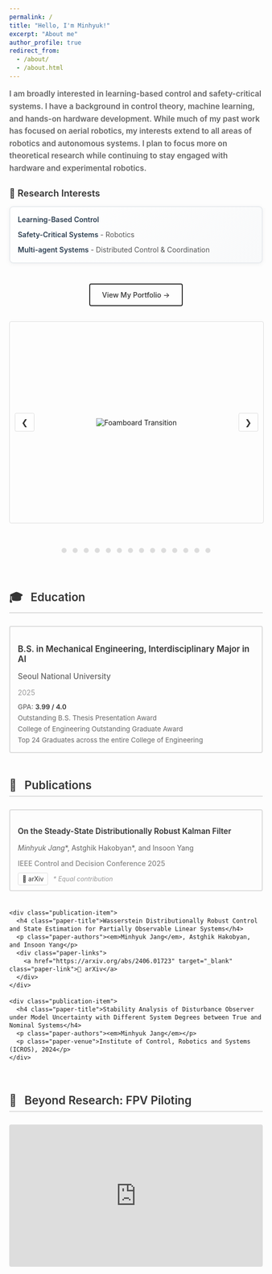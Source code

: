 ```yaml
---
permalink: /
title: "Hello, I'm Minhyuk!"
excerpt: "About me"
author_profile: true
redirect_from: 
  - /about/
  - /about.html
---
```


<div class="intro-section">
  <!-- <p class="intro-title">I am a PhD student in Mechanical Science & Engineering at UIUC.</p>
  <p>I earned my bachelor's degree in Mechanical Engineering and Artificial Intelligence at Seoul National University.</p> -->
  <p class="intro-title"> I am broadly interested in learning-based control and safety-critical systems. I have a background in control theory, machine learning, and hands-on hardware development. While much of my past work has focused on aerial robotics, my interests extend to all areas of robotics and autonomous systems. I plan to focus more on theoretical research while continuing to stay engaged with hardware and experimental robotics.
</p>

  <h3>🔬 Research Interests</h3>
  <div class="research-box">
    <div class="research-item">
      <strong>Learning-Based Control</strong>
    </div>
    <div class="research-item">
      <strong>Safety-Critical Systems</strong> - Robotics
    </div>
    <div class="research-item">
      <strong>Multi-agent Systems</strong> - Distributed Control & Coordination
    </div>
  </div>
</div>

<div class="portfolio-section">
  <a href="https://jangminhyuk.github.io/portfolio/" target="_blank" class="portfolio-link">
    View My Portfolio →
  </a>
</div>

<div class="carousel">
  <div class="carousel-images">
    <div class="carousel-item">
      <img src="/images/portfolio_img/Foamboard_transition.gif" alt="Foamboard Transition">
    </div>
    <div class="carousel-item">
      <img src="/images/portfolio_img/VTOL2_SNU_photo.jpg" alt="VTOL SNU">
    </div>
    <div class="carousel-item">
      <img src="/images/portfolio_img/awesome_takeoff.gif" alt="Awesome Takeoff">
    </div>
    <div class="carousel-item">
      <img src="/images/portfolio_img/cart_system.jpg" alt="Cart System">
    </div>
    <div class="carousel-item">
      <img src="/images/portfolio_img/awesome_transition.gif" alt="Awesome Transition">
    </div>
    <div class="carousel-item">
      <img src="/images/portfolio_img/0.005_MPPI_MJPC.gif" alt="MPPI MJPC">
    </div>
    <div class="carousel-item">
      <img src="/images/portfolio_img/landinggearexpanding.gif" alt="Landing Gear Expanding">
    </div>
    <div class="carousel-item">
      <img src="/images/portfolio_img/BNB3403_0627.jpg" alt="BNB3403">
    </div>
    <div class="carousel-item">
      <img src="/images/portfolio_img/drone_outdoor.jpg" alt="Drone Outdoor">
    </div>
    <div class="carousel-item">
      <img src="/images/portfolio_img/nearthlab.jpg" alt="Nearth Lab">
    </div>
    <div class="carousel-item">
      <img src="/images/portfolio_img/preflight.jpg" alt="Preflight">
    </div>
    <div class="carousel-item">
      <img src="/images/portfolio_img/WDRCE_qq.jpg" alt="WDRCE">
    </div>
    <div class="carousel-item">
      <img src="/images/portfolio_img/drone_seminar_3.jpg" alt="Drone Seminar">
    </div>
    <div class="carousel-item">
      <img src="/images/portfolio_img/tau_0.001_ani.gif" alt="Tau Animation">
    </div>
  </div>
  <button class="carousel-button left">&#10094;</button>
  <button class="carousel-button right">&#10095;</button>
</div>
<div class="carousel-dots">
  <span class="dot" onclick="moveToSlide(0)"></span>
  <span class="dot" onclick="moveToSlide(1)"></span>
  <span class="dot" onclick="moveToSlide(2)"></span>
  <span class="dot" onclick="moveToSlide(3)"></span>
  <span class="dot" onclick="moveToSlide(4)"></span>
  <span class="dot" onclick="moveToSlide(5)"></span>
  <span class="dot" onclick="moveToSlide(6)"></span>
  <span class="dot" onclick="moveToSlide(7)"></span>
  <span class="dot" onclick="moveToSlide(8)"></span>
  <span class="dot" onclick="moveToSlide(9)"></span>
  <span class="dot" onclick="moveToSlide(10)"></span>
  <span class="dot" onclick="moveToSlide(11)"></span>
  <span class="dot" onclick="moveToSlide(12)"></span>
  <span class="dot" onclick="moveToSlide(13)"></span>
</div>

<style>
  /* Clean, minimal styling */
  .intro-section {
    margin-bottom: 40px;
    max-width: 800px;
    margin-left: auto;
    margin-right: auto;
  }
  
  .intro-title {
    font-size: 1.3em;
    font-weight: 600;
    color: #333;
    margin-bottom: 15px;
    line-height: 1.4;
  }
  
  .intro-section p {
    font-size: 1.1em;
    color: #666;
    line-height: 1.6;
    margin-bottom: 10px;
  }
  
  .intro-section h3 {
    font-size: 1.3em;
    font-weight: 600;
    color: #333;
    margin: 25px 0 15px 0;
  }
  
  .research-box {
    background: linear-gradient(135deg, #ffffff 0%, #f8f9fa 100%);
    border: 2px solid #e9ecef;
    border-radius: 8px;
    padding: 10px 15px;
    box-shadow: 0 2px 8px rgba(0,0,0,0.05);
  }
  
  .research-item {
    padding: 6px 0;
    font-size: 1em;
    color: #555;
    line-height: 1.3;
  }
  
  
  .research-item strong {
    color: #2c3e50;
    font-weight: 600;
  }
  
  /* Simple portfolio link */
  .portfolio-section {
    text-align: center;
    margin: 30px 0;
  }
  
  .portfolio-link {
    display: inline-block;
    color: #333;
    text-decoration: none;
    padding: 12px 24px;
    border: 2px solid #333;
    border-radius: 4px;
    font-weight: 500;
    transition: all 0.3s ease;
  }
  
  .portfolio-link:hover {
    background-color: #333;
    color: white;
  }
  
  /* Content sections */
  .content-section {
    margin: 50px auto;
    max-width: 800px;
  }
  
  .section-title {
    font-size: 1.6em;
    font-weight: 600;
    color: #333;
    margin-bottom: 25px;
    padding-bottom: 8px;
    border-bottom: 2px solid #ddd;
  }
  
  .section-icon {
    margin-right: 10px;
  }
  
  /* Simple education section */
  .education-item {
    margin-bottom: 25px;
    padding: 10px 15px;
    border: 2px solid #ddd;
    border-radius: 4px;
  }
  
  .education-content h3 {
    font-size: 1.2em;
    font-weight: 600;
    color: #333;
    margin-bottom: 8px;
  }
  
  .institution {
    font-size: 1.1em;
    font-weight: 500;
    color: #666;
    margin-bottom: 5px;
  }
  
  .duration {
    font-size: 1em;
    color: #999;
    margin-bottom: 8px;
  }
  
  .lab {
    font-size: 1em;
    color: #666;
  }
  
  .achievements {
    margin-top: 12px;
  }
  
  .achievement-item {
    margin-bottom: 6px;
    font-size: 0.95em;
    color: #666;
  }
  
  .achievement-label {
    font-weight: 500;
  }
  
  .achievement-value {
    font-weight: 600;
    color: #333;
  }
  
  /* Simple publications */
  .publications-list {
    display: grid;
    gap: 20px;
  }
  
  .publication-item {
    padding: 10px 15px;
    border: 2px solid #ddd;
    border-radius: 4px;
  }
  
  .paper-title {
    font-size: 1.1em;
    font-weight: 600;
    color: #333;
    margin-bottom: 8px;
    line-height: 1.3;
  }
  
  .paper-authors {
    font-size: 1em;
    color: #666;
    margin-bottom: 6px;
  }
  
  .paper-venue {
    font-size: 1em;
    font-weight: 500;
    color: #888;
    margin-bottom: 10px;
  }
  
  .paper-links {
    display: flex;
    align-items: center;
    gap: 10px;
    flex-wrap: wrap;
  }
  
  .paper-link {
    color: #333;
    text-decoration: none;
    padding: 4px 8px;
    border: 1px solid #ddd;
    border-radius: 3px;
    font-size: 0.9em;
    transition: background-color 0.3s ease;
  }
  
  .paper-link:hover {
    background-color: #f5f5f5;
    color: #333;
  }
  
  .paper-note {
    font-size: 0.9em;
    color: #999;
    font-style: italic;
  }
  
  /* Simple FPV section */
  .fpv-section {
    text-align: center;
  }
  
  .video-container {
    position: relative;
    width: 100%;
    max-width: 600px;
    margin: 0 auto;
    padding-bottom: 56.25%;
    height: 0;
    border-radius: 4px;
    overflow: hidden;
  }
  
  .video-container iframe {
    position: absolute;
    top: 0;
    left: 0;
    width: 100%;
    height: 100%;
  }
  
  /* Simple carousel */
  .carousel {
    position: relative;
    width: 100%;
    max-width: 600px;
    height: 400px;
    margin: 30px auto;
    overflow: hidden;
    border-radius: 4px;
    border: 1px solid #ddd;
  }
  
  .carousel-images {
    display: flex;
    transition: transform 0.5s ease-in-out;
  }
  
  .carousel-item {
    min-width: 100%;
    display: flex;
    justify-content: center;
    align-items: center;
  }
  
  .carousel-item img {
    max-width: 100%;
    max-height: 400px;
  }
  
  .carousel-button {
    position: absolute;
    top: 50%;
    transform: translateY(-50%);
    background-color: rgba(255, 255, 255, 0.8);
    border: 1px solid #ddd;
    color: #333;
    font-size: 16px;
    cursor: pointer;
    padding: 8px 12px;
    border-radius: 3px;
    z-index: 10;
    transition: background-color 0.3s ease;
  }
  
  .carousel-button:hover {
    background-color: rgba(255, 255, 255, 0.9);
  }
  
  .carousel-button.left {
    left: 10px;
  }
  
  .carousel-button.right {
    right: 10px;
  }
  
  .carousel-dots {
    text-align: center;
    padding: 15px 0;
  }
  
  .dot {
    display: inline-block;
    width: 10px;
    height: 10px;
    margin: 4px;
    background-color: #ddd;
    border-radius: 50%;
    cursor: pointer;
    transition: background-color 0.3s ease;
  }
  
  .dot:hover {
    background-color: #999;
  }
  
  .dot.active {
    background-color: #666;
  }
  
  /* Responsive */
  @media (max-width: 768px) {
    .intro-section h2 {
      font-size: 1.5em;
    }
    
    .section-title {
      font-size: 1.4em;
    }
    
    .carousel {
      height: 250px;
      margin: 20px 10px;
    }
    
    .carousel-item img {
      max-height: 250px;
    }
    
    .video-container {
      max-width: 100%;
    }
  }
</style>

<script>
  document.addEventListener('DOMContentLoaded', function() {
    let currentIndex = 0;
    const images = document.querySelectorAll('.carousel-item');
    const totalImages = images.length;
    const carouselImages = document.querySelector('.carousel-images');
    const dots = document.querySelectorAll('.dot');
    let autoSlideInterval;

    function showSlide(index) {
      if (index >= totalImages) {
        currentIndex = 0;
      } else if (index < 0) {
        currentIndex = totalImages - 1;
      } else {
        currentIndex = index;
      }
      const offset = -currentIndex * 100;
      carouselImages.style.transform = `translateX(${offset}%)`;
      updateDots();
    }

    function moveSlide(step) {
      showSlide(currentIndex + step);
    }

    function moveToSlide(index) {
      showSlide(index);
    }

    function autoSlide() {
      moveSlide(1);
      autoSlideInterval = setTimeout(autoSlide, 5000);
    }

    function updateDots() {
      dots.forEach((dot, index) => {
        dot.classList.toggle('active', index === currentIndex);
      });
    }

    document.querySelector('.carousel-button.left').addEventListener('click', function() {
      clearTimeout(autoSlideInterval);
      moveSlide(-1);
      autoSlideInterval = setTimeout(autoSlide, 5000);
    });

    document.querySelector('.carousel-button.right').addEventListener('click', function() {
      clearTimeout(autoSlideInterval);
      moveSlide(1);
      autoSlideInterval = setTimeout(autoSlide, 5000);
    });

    dots.forEach((dot, index) => {
      dot.addEventListener('click', function() {
        clearTimeout(autoSlideInterval);
        moveToSlide(index);
        autoSlideInterval = setTimeout(autoSlide, 5000);
      });
    });

    autoSlide();
  });
</script>

<div class="section-divider"></div>

<div class="content-section">
  <h2 class="section-title">
    <span class="section-icon">🎓</span>
    Education
  </h2>
  <div class="education-timeline">
    <!-- <div class="education-item current">
      <div class="education-marker"></div>
      <div class="education-content">
        <h3>Ph.D. in Mechanical Science and Engineering</h3>
        <p class="institution">University of Illinois Urbana-Champaign</p>
        <p class="duration">2025 Aug ~ Current</p>
      </div>
    </div> -->
    <div class="education-item">
      <div class="education-marker"></div>
      <div class="education-content">
        <h3>B.S. in Mechanical Engineering, Interdisciplinary Major in AI</h3>
        <p class="institution">Seoul National University</p>
        <p class="duration">2025</p>
        <div class="achievements">
          <div class="achievement-item">
            <span class="achievement-label">GPA:</span>
            <span class="achievement-value">3.99 / 4.0</span>
          </div>
          <div class="achievement-item">
            <span class="achievement-badge">Outstanding B.S. Thesis Presentation Award</span>
          </div>
          <div class="achievement-item">
            <span class="achievement-badge">College of Engineering Outstanding Graduate Award</span>
          </div>
          <div class="achievement-item">
            <span class="achievement-note">Top 24 Graduates across the entire College of Engineering</span>
          </div>
        </div>
      </div>
    </div>
  </div>
</div>

<div class="content-section">
  <h2 class="section-title">
    <span class="section-icon">📄</span>
    Publications
  </h2>
  <div class="publications-list">
    <div class="publication-item">
      <h4 class="paper-title">On the Steady-State Distributionally Robust Kalman Filter</h4>
      <p class="paper-authors"><em>Minhyuk Jang</em>*, Astghik Hakobyan*, and Insoon Yang</p>
      <p class="paper-venue">IEEE Control and Decision Conference 2025</p>
      <div class="paper-links">
        <a href="https://arxiv.org/abs/2503.23742" target="_blank" class="paper-link">📄 arXiv</a>
        <span class="paper-note">* Equal contribution</span>
      </div>
    </div>
    
    <div class="publication-item">
      <h4 class="paper-title">Wasserstein Distributionally Robust Control and State Estimation for Partially Observable Linear Systems</h4>
      <p class="paper-authors"><em>Minhyuk Jang</em>, Astghik Hakobyan, and Insoon Yang</p>
      <div class="paper-links">
        <a href="https://arxiv.org/abs/2406.01723" target="_blank" class="paper-link">📄 arXiv</a>
      </div>
    </div>
    
    <div class="publication-item">
      <h4 class="paper-title">Stability Analysis of Disturbance Observer under Model Uncertainty with Different System Degrees between True and Nominal Systems</h4>
      <p class="paper-authors"><em>Minhyuk Jang</em></p>
      <p class="paper-venue">Institute of Control, Robotics and Systems (ICROS), 2024</p>
    </div>
  </div>
</div>

<div class="content-section">
  <h2 class="section-title">
    <span class="section-icon">🚁</span>
    Beyond Research: FPV Piloting
  </h2>
  <div class="fpv-section">
    <div class="video-container">
      <iframe src="https://www.youtube.com/embed/WPttdZw-E_8?si=gXVi6KftqGTxxWPf" title="FPV Flight Video" frameborder="0" allow="accelerometer; autoplay; clipboard-write; encrypted-media; gyroscope; picture-in-picture; web-share" referrerpolicy="strict-origin-when-cross-origin" allowfullscreen></iframe>
    </div>
  </div>
</div>
